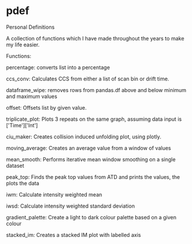 # pdef
Personal Definitions

A collection of functions which I have made throughout the years to make my life easier.

Functions:

  percentage: converts list into a percentage
  
  ccs_conv: Calculates CCS from either a list of scan bin or drift time.
  
  dataframe_wipe: removes rows from pandas.df above and below minimum and maximum values
  
  offset: Offsets list by given value.
  
  triplicate_plot: Plots 3 repeats on the same graph, assuming data input is ['Time']['Int']
  
  ciu_maker: Creates collision induced unfolding plot, using plotly.
  
  moving_average: Creates an average value from a window of values
  
  mean_smooth: Performs iterative mean window smoothing on a single dataset
  
  peak_top: Finds the peak top values from ATD and prints the values, the plots the data 
  
  iwm: Calculate intensity weighted mean
  
  iwsd: Calculate intensity weighted standard deviation
  
  gradient_palette: Create a light to dark colour palette based on a given colour
  
  stacked_im: Creates a stacked IM plot with labelled axis

